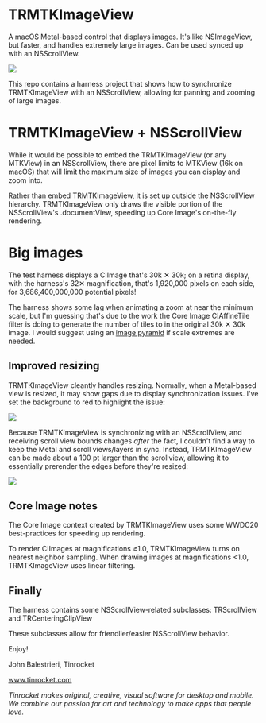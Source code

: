 # TRMTKImageView

A macOS Metal-based control that displays images. It's like NSImageView, but faster, and handles extremely large images. Can be used synced up with an NSScrollView.

![](README/Pan_Zoom_8sec.gif)

This repo contains a harness project that shows how to synchronize TRMTKImageView with an NSScrollView, allowing for panning and zooming of large images.


# TRMTKImageView + NSScrollView

While it would be possible to embed the TRMTKImageView (or any MTKView) in an NSScrollView, there are pixel limits to MTKView (16k on macOS) that will limit the maximum size of images you can display and zoom into.

Rather than embed TRMTKImageView, it is set up outside the NSScrollView hierarchy. TRMTKImageView only draws the visible portion of the NSScrollView's .documentView, speeding up Core Image's on-the-fly rendering.


# Big images

The test harness displays a CIImage that's 30k ✕ 30k; on a retina display, with the harness's 32✕ magnification, that's 1,920,000 pixels on each side, for 3,686,400,000,000 potential pixels!

The harness shows some lag when animating a zoom at near the minimum scale, but I'm guessing that's due to the work the Core Image CIAffineTile filter is doing to generate the number of tiles to in the original 30k ✕ 30k image. I would suggest using an [image pyramid](https://en.wikipedia.org/wiki/Pyramid_(image_processing)) if scale extremes are needed.


## Improved resizing

TRMTKImageView cleantly handles resizing. Normally, when a Metal-based view is resized, it may show gaps due to display synchronization issues. I've set the background to red to highlight the issue:

![](README/Without_Padding_800.gif)


Because TRMTKImageView is synchronizing with an NSScrollView, and receiving scroll view bounds changes *after* the fact, I couldn't find a way to keep the Metal and scroll views/layers in sync. Instead, TRMTKImageView can be made about a 100 pt larger than the scrollview, allowing it to essentially prerender the edges before they're resized:

![](README/With_Padding_800.gif)


## Core Image notes

The Core Image context created by TRMTKImageView uses some WWDC20 best-practices for speeding up rendering.

To render CIImages at magnifications ≥1.0, TRMTKImageView turns on nearest neighbor sampling. When drawing images at magnifications <1.0, TRMTKImageView uses linear filtering.


## Finally

The harness contains some NSScrollView-related subclasses: TRScrollView and TRCenteringClipView

These subclasses allow for friendlier/easier NSScrollView behavior.

Enjoy!

John Balestrieri, Tinrocket

www.tinrocket.com

*Tinrocket makes original, creative, visual software for desktop and mobile. We combine our passion for art and technology to make apps that people love.*
